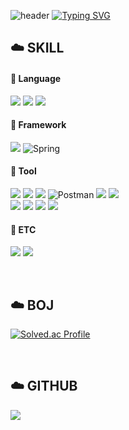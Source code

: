 ![header](https://capsule-render.vercel.app/api?type=Waving&color=0:DCE2F0,100:50586C&height=200&section=header&text=Hyuneun&fontSize=45&fontAlign=20&fontAlignY=36)
[![Typing SVG](https://readme-typing-svg.demolab.com?font=Pretendard&weight=500&pause=1000&color=141414&random=false&width=435&lines=WELCOME+TO+HYUNEUN'S+GITHUB👻)](https://git.io/typing-svg)

<h2>☁️ SKILL </h2>

#### 💚 Language
<img src="https://img.shields.io/badge/python-3776AB?style=for-the-badge&logo=python&logoColor=white"> <img src="https://img.shields.io/badge/c++-00599C?style=for-the-badge&logo=c%2B%2B&logoColor=white"> <img src="https://img.shields.io/badge/c-A8B9CC?style=for-the-badge&logo=c&logoColor=white">
<br>

#### 💚 Framework
<img src="https://img.shields.io/badge/django-092E20?style=for-the-badge&logo=django&logoColor=white"> ![Spring](https://img.shields.io/badge/Spring-6DB33F.svg?&style=for-the-badge&logo=Spring&logoColor=white)
<br>

#### 💚 Tool
<img src="https://img.shields.io/badge/VS Code-007ACC?style=for-the-badge&logo=visualstudiocode&logoColor=white"> <img src="https://img.shields.io/badge/visual studio-5C2D91?style=for-the-badge&logo=visualstudio&logoColor=white"> <img src="https://img.shields.io/badge/IntelliJ-000000?style=for-the-badge&logo=intellijidea&logoColor=white"> ![Postman](https://img.shields.io/badge/Postman-FF6C37?style=for-the-badge&logo=postman&logoColor=white) <img src="https://img.shields.io/badge/github-181717?style=for-the-badge&logo=github&logoColor=white"> <img src="https://img.shields.io/badge/figma-F24E1E?style=for-the-badge&logo=figma&logoColor=white"> <br>
<img src="https://img.shields.io/badge/photoshop-31A8FF?style=for-the-badge&logo=adobephotoshop&logoColor=white"> <img src="https://img.shields.io/badge/Illustrator-FF9A00?style=for-the-badge&logo=adobeillustrator&logoColor=white"> <img src="https://img.shields.io/badge/after effects-03005B?style=for-the-badge&logo=adobeaftereffects&logoColor=white"> <img src="https://img.shields.io/badge/Premiere pro-9999FF?style=for-the-badge&logo=adobepremierepro&logoColor=white">
<br>

#### 💚 ETC
<img src="https://img.shields.io/badge/notion-000000?style=for-the-badge&logo=notion&logoColor=white"></a> <img src="https://img.shields.io/badge/discord-5865F2?style=for-the-badge&logo=discord&logoColor=white">
<br>

<br>

<h2>☁️ BOJ</h2>

[![Solved.ac Profile](http://mazassumnida.wtf/api/v2/generate_badge?boj=hangintheree)](https://solved.ac/profile/hangintheree) 

<br>

<h2>☁️ GITHUB</h2>

<img src="https://github-readme-stats.vercel.app/api/top-langs/?username=hyuneu-n&layout=compact&theme=vue"/>

<!--
**hyuneu-n/hyuneu-n** is a ✨ _special_ ✨ repository because its `README.md` (this file) appears on your GitHub profile.

Here are some ideas to get you started:

- 🔭 I’m currently working on ...
- 🌱 I’m currently learning ...
- 👯 I’m looking to collaborate on ...
- 🤔 I’m looking for help with ...
- 💬 Ask me about ...
- 📫 How to reach me: ...
- 😄 Pronouns: ...
- ⚡ Fun fact: ...
-->
